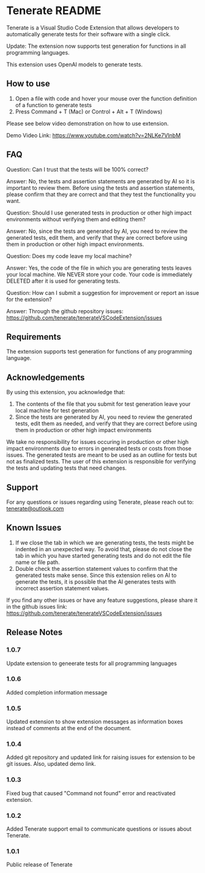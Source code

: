 # Tenerate README

Tenerate is a Visual Studio Code Extension that allows developers to automatically generate tests for their software with a single click. 

Update: The extension now supports test generation for functions in all programming languages.

This extension uses OpenAI models to generate tests.

## How to use

1. Open a file with code and hover your mouse over the function definition of a function to generate tests
3. Press Command + T (Mac) or Control + Alt + T (Windows)

Please see below video demonstration on how to use extension.

Demo Video Link: https://www.youtube.com/watch?v=2NLKe7VInbM

## FAQ

Question: Can I trust that the tests will be 100% correct?

Answer: No, the tests and assertion statements are generated by AI so it is important to review them. Before using the tests and assertion statements, please confirm that they are correct and that they test the functionality you want.

Question: Should I use generated tests in production or other high impact environments without verifying them and editing them?

Answer: No, since the tests are generated by AI, you need to review the generated tests, edit them, and verify that they are correct before using them in production or other high impact environments.

Question: Does my code leave my local machine?

Answer: Yes, the code of the file in which you are generating tests leaves your local machine. We NEVER store your code. Your code is immediately DELETED after it is used for generating tests.

Question: How can I submit a suggestion for improvement or report an issue for the extension?

Answer: Through the github repository issues: https://github.com/tenerate/tenerateVSCodeExtension/issues

## Requirements

The extension supports test generation for functions of any programming language.

## Acknowledgements

By using this extension, you acknowledge that:
1. The contents of the file that you submit for test generation leave your local machine for test generation
2. Since the tests are generated by AI, you need to review the generated tests, edit them as needed, and verify that they are correct before using them in production or other high impact environments

We take no responsibility for issues occuring in production or other high impact environments due to errors in generated tests or costs from those issues. The generated tests are meant to be used as an outline for tests but not as finalized tests. The user of this extension is responsible for verifying the tests and updating tests that need changes.

## Support
For any questions or issues regarding using Tenerate, please reach out to: tenerate@outlook.com

## Known Issues

1. If we close the tab in which we are generating tests, the tests might be indented in an unexpected way. To avoid that, please do not close the tab in which you have started generating tests and do not edit the file name or file path.
2. Double check the assertion statement values to confirm that the generated tests make sense. Since this extension relies on AI to generate the tests, it is possible that the AI generates tests with incorrect assertion statement values.

If you find any other issues or have any feature suggestions, please share it in the github issues link: https://github.com/tenerate/tenerateVSCodeExtension/issues

## Release Notes

### 1.0.7

Update extension to geneerate tests for all programming languages

### 1.0.6

Added completion information message

### 1.0.5

Updated extension to show extension messages as information boxes instead of comments at the end of the document.

### 1.0.4

Added git repository and updated link for raising issues for extension to be git issues. Also, updated demo link.

### 1.0.3

Fixed bug that caused "Command not found" error and reactivated extension.

### 1.0.2

Added Tenerate support email to communicate questions or issues about Tenerate.

### 1.0.1

Public release of Tenerate